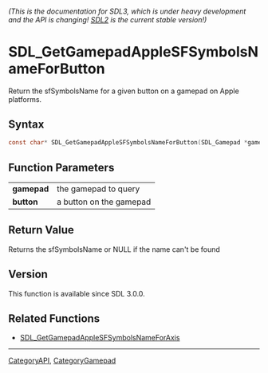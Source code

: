 ###### (This is the documentation for SDL3, which is under heavy development and the API is changing! [SDL2](https://wiki.libsdl.org/SDL2/) is the current stable version!)
# SDL_GetGamepadAppleSFSymbolsNameForButton

Return the sfSymbolsName for a given button on a gamepad on Apple platforms.

## Syntax

```c
const char* SDL_GetGamepadAppleSFSymbolsNameForButton(SDL_Gamepad *gamepad, SDL_GamepadButton button);

```

## Function Parameters

|                 |                         |
| --------------- | ----------------------- |
| **gamepad**     | the gamepad to query    |
| **button**      | a button on the gamepad |

## Return Value

Returns the sfSymbolsName or NULL if the name can't be found

## Version

This function is available since SDL 3.0.0.

## Related Functions

* [SDL_GetGamepadAppleSFSymbolsNameForAxis](SDL_GetGamepadAppleSFSymbolsNameForAxis)

----
[CategoryAPI](CategoryAPI), [CategoryGamepad](CategoryGamepad)

